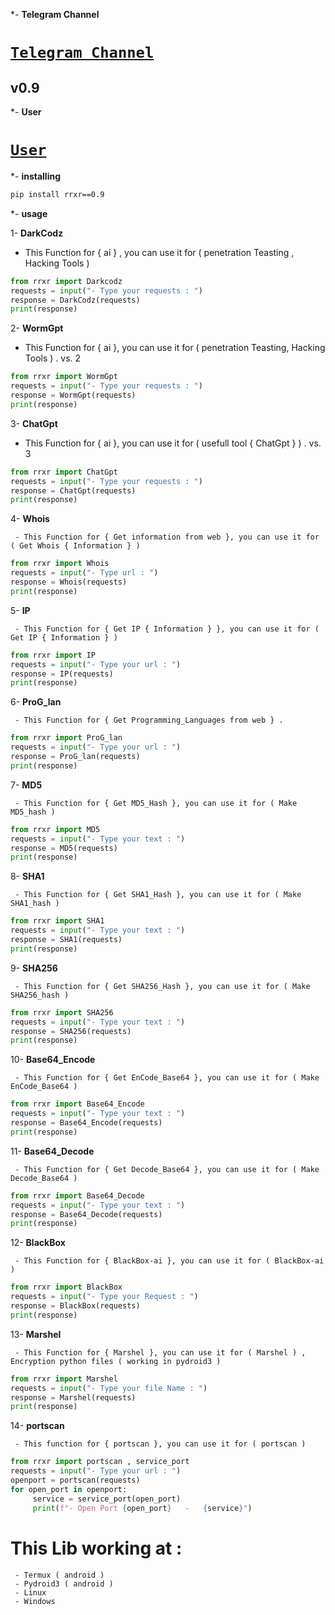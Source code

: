 *- __Telegram Channel__

# [ `Telegram Channel` ](https://t.me/Pycodz)

## v0.9

*- __User__

# [ `User` ](https://t.me/rrzex)


*- __installing__

```bash
pip install rrxr==0.9
```

*- __usage__

1- __DarkCodz__

   - This Function for { ai } , you can use it for ( penetration Teasting , Hacking Tools )
```python
from rrxr import Darkcodz
requests = input("- Type your requests : ")
response = DarkCodz(requests)
print(response)
```

2- __WormGpt__

   - This Function for { ai }, you can use it for ( penetration Teasting, Hacking Tools ) . vs. 2
```python
from rrxr import WormGpt
requests = input("- Type your requests : ")
response = WormGpt(requests)
print(response)
```

3- __ChatGpt__

   - This Function for { ai }, you can use it for ( usefull tool { ChatGpt } ) . vs. 3
```python
from rrxr import ChatGpt
requests = input("- Type your requests : ")
response = ChatGpt(requests)
print(response)
```
4- __Whois__

     - This Function for { Get information from web }, you can use it for ( Get Whois { Information } )
```python
from rrxr import Whois
requests = input("- Type url : ")
response = Whois(requests)
print(response)
```

5- __IP__

     - This Function for { Get IP { Information } }, you can use it for ( Get IP { Information } )
```python
from rrxr import IP
requests = input("- Type your url : ")
response = IP(requests)
print(response)
```

6- __ProG_lan__

     - This Function for { Get Programming_Languages from web } .
```python
from rrxr import ProG_lan
requests = input("- Type your url : ")
response = ProG_lan(requests)
print(response)
```

7- __MD5__

     - This Function for { Get MD5_Hash }, you can use it for ( Make MD5_hash )
```python
from rrxr import MD5
requests = input("- Type your text : ")
response = MD5(requests)
print(response)
```

8- __SHA1__

     - This Function for { Get SHA1_Hash }, you can use it for ( Make SHA1_hash )
```python
from rrxr import SHA1
requests = input("- Type your text : ")
response = SHA1(requests)
print(response)
```
9- __SHA256__

     - This Function for { Get SHA256_Hash }, you can use it for ( Make SHA256_hash )
 ```python
from rrxr import SHA256
requests = input("- Type your text : ")
response = SHA256(requests)
print(response)
```

10- __Base64_Encode__

     - This Function for { Get EnCode_Base64 }, you can use it for ( Make EnCode_Base64 )
```python
from rrxr import Base64_Encode
requests = input("- Type your text : ")
response = Base64_Encode(requests)
print(response)
```

11- __Base64_Decode__

     - This Function for { Get Decode_Base64 }, you can use it for ( Make Decode_Base64 )
```python
from rrxr import Base64_Decode
requests = input("- Type your text : ")
response = Base64_Decode(requests)
print(response)
```

12- __BlackBox__

     - This Function for { BlackBox-ai }, you can use it for ( BlackBox-ai )
```python
from rrxr import BlackBox
requests = input("- Type your Request : ")
response = BlackBox(requests)
print(response)
```

13- __Marshel__

     - This Function for { Marshel }, you can use it for ( Marshel ) , Encryption python files ( working in pydroid3 )
 ```python
from rrxr import Marshel
requests = input("- Type your file Name : ")
response = Marshel(requests)
print(response)
```

14- __portscan__

     - This function for { portscan }, you can use it for ( portscan )
```python
from rrxr import portscan , service_port
requests = input("- Type your url : ")
openport = portscan(requests)
for open_port in openport:
     service = service_port(open_port)
     print(f"- Open Port {open_port}   -   {service}")
```

# This Lib working at :
     - Termux ( android )
     - Pydroid3 ( android )
     - Linux 
     - Windows